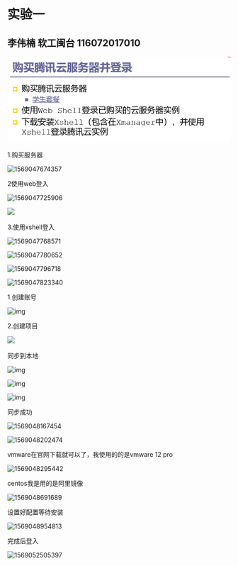 #                                  实验一

##                   李伟楠            软工闽台        116072017010

![](../image/8.png)



1.购买服务器

![1569047674357](E:\name\image\1.png)

2使用web登入

![1569047725906](E:\name\image\2.png)

![](E:\name\image\3.png)

3.使用xshell登入

![1569047768571](E:\name\image\4.png)

![1569047780652](E:\name\image\5.png)

![1569047796718](E:\name\image\6.png)



![1569047823340](E:\name\image\7.png)

1.创建账号

![img](E:\name\image\9.png)



2.创建项目

![](E:\name\image\10.png)

同步到本地

 ![img](E:\name\image\11.png)







![img](E:\name\image\12.png)



![img](E:\name\image\13.png)




同步成功

![1569048167454](E:\name\image\14.png)

![1569048202474](E:\name\image\15.png)

vmware在官网下载就可以了，我使用的的是vmware 12 pro

![1569048295442](E:\name\image\16.png)

centos我是用的是阿里镜像

![1569048691689](E:\name\image\17.png)

设置好配置等待安装

![1569048954813](E:\name\image\18.png)

完成后登入

![1569052505397](E:\name\image\19.png)

